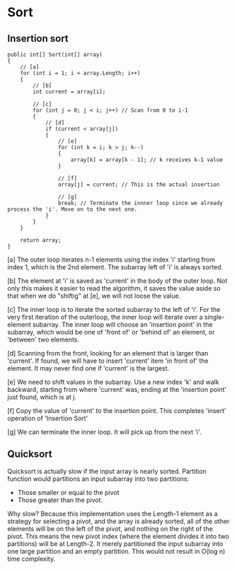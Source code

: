 

# Sort

## Insertion sort

```
public int[] Sort(int[] array)
{
    // [a]
    for (int i = 1; i < array.Length; i++)
    {         
        // [b]
        int current = array[i]; 
        
        // [c]
        for (int j = 0; j < i; j++) // Scan from 0 to i-1 
        {
            // [d]
            if (current < array[j])
            {
                // [e]
                for (int k = i; k > j; k--)
                {
                    array[k] = array[k - 1]; // k receives k-1 value
                }

                // [f]
                array[j] = current; // This is the actual insertion

                // [g]
                break; // Terminate the innner loop since we already process the 'i'. Move on to the next one.
            }
        }
    }

    return array;
}

```

[a] The outer loop iterates n-1 elements using the index 'i' starting from index 1, which is the 2nd element. The subarray left of 'i' is always sorted. 

[b] The element at 'i' is saved as 'current' in the body of the outer loop. Not only this makes it easier to read the algorithm, it saves the value aside so that when we do "shiftig" at [e], we will not loose the value.

[c] The inner loop is to iterate the sorted subarray to the left of 'i'. For the very first iteration of the outerloop, the inner loop will iterate over a single-element subarray. The inner loop will choose an 'insertion point' in the subarray, which would be one of 'front of' or 'behind of' an element, or 'between' two elements.

[d] Scanning from the front, looking for an element that is larger than 'current'. If found, we will have to insert 'current' item 'in front of' the element. It may never find one if 'current' is the largest.

[e] We need to shift values in the subarray. Use a new index 'k' and walk backward, starting from where 'current' was, ending at the 'insertion point' just found, which is at j. 

[f] Copy the value of 'current' to the insertion point. This completes 'insert' operation of 'Insertion Sort'

[g] We can terminate the inner loop. It will pick up from the next 'i'.

## Quicksort

Quicksort is actually slow if the input array is nearly sorted.
Partition function would partitions an input subarray into two partitions:
- Those smaller or equal to the pivot
- Those greater than the pivot.

Why slow? Because this implementation uses the Length-1 element as a strategy for selecting a pivot, and the array is already sorted, all of the other elements will be on the left of the pivot, and nothing on the right of the pivot. This means the new pivot index (where the element divides it into two partitions) will be at Length-2. It merely partitioned the input subarray into one large partition and an empty partition. This would not result in O(log n) time complexity.

